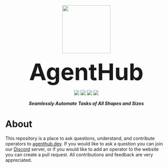 <p align="center">
<br><br>
<a "https://agenthub.dev/"><img src="https://cdn.discordapp.com/attachments/1095427515717267658/1108119925731627129/transparent.png" width="150px"></a>
</p>

<p align="center">
  <span style="font-size: 72px;"><strong>AgentHub</strong></span>
</p>


<p align=center>
<a href="https://github.com/misha-agenthub/agenthub_operators/graphs/commit-activity"><img src="https://img.shields.io/badge/Maintained%3F-yes-green.svg"></a>
<a href="https://github.com/misha-agenthub/agenthub_operators/blob/master/LICENSE"><img src="https://img.shields.io/github/license/misha-agenthub/agenthub_operators"></a>
<a href="http://makeapullrequest.com"><img src="https://img.shields.io/badge/PRs-welcome-brightgreen.svg?style=flat-square"></a>
<a href="https://discord.gg/nVrtEJryA4"><img src="https://dcbadge.vercel.app/api/server/nVrtEJryA4?compact=true&style=flat"></a>
</p>

<p align="center">
<b><em>Seamlessly Automate Tasks of All Shapes and Sizes</em></b>
</p>


<!-- <p align="center">
<a href="https://github.com/misha-agenthub/agenthub_operators/graphs/contributors">
  <img src="https://contrib.rocks/image?repo=misha-agenthub/agenthub_operators" />
</a> -->

# About

This repository is a place to ask questions, understand, and contribute operators to [agenthub.dev](https://agenthub.dev). If you would like to ask a question you can join our [Discord](https://discord.gg/nVrtEJryA4) server, or if you would like to add an operator to the website you can create a pull request. All contributions and feedback are very appreciated.

<!-- # Documentation

## Project Structure

There are three main parts of this repository: -->
